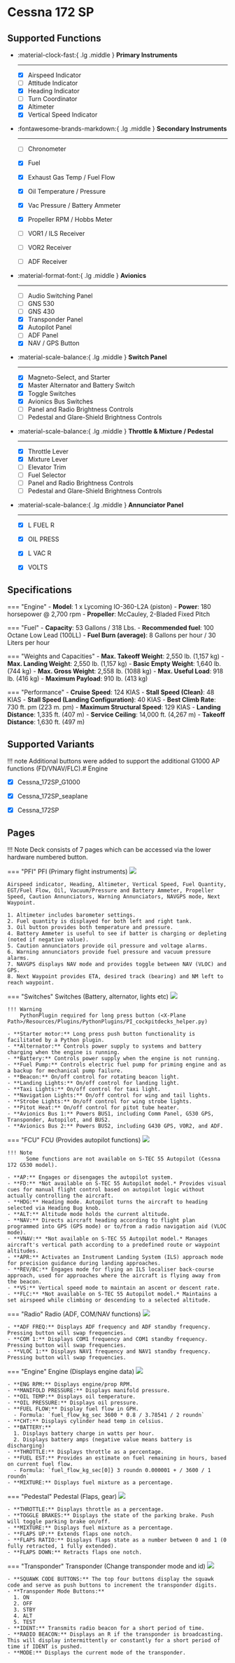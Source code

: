 # Cessna 172 SP

## Supported Functions

<div class="grid cards" markdown>

-   :material-clock-fast:{ .lg .middle } __Primary Instruments__

    ---

    - [x] Airspeed Indicator
    - [ ] Attitude Indicator
    - [x] Heading Indicator
    - [ ] Turn Coordinator
    - [x] Altimeter
    - [x] Vertical Speed Indicator
  
-   :fontawesome-brands-markdown:{ .lg .middle } __Secondary Instruments__

    ---

    - [ ] Chronometer
    - [x] Fuel
    - [x] Exhaust Gas Temp / Fuel Flow
    - [x] Oil Temperature / Pressure
    - [x] Vac Pressure / Battery Ammeter
    - [x] Propeller RPM / Hobbs Meter
    - [ ] VOR1 / ILS Receiver
    - [ ] VOR2 Receiver
    - [ ] ADF Receiver


-   :material-format-font:{ .lg .middle } __Avionics__

    ---

    - [ ] Audio Switching Panel
    - [ ] GNS 530
    - [ ] GNS 430
    - [x] Transponder Panel
    - [x] Autopilot Panel
    - [ ] ADF Panel
    - [x] NAV / GPS Button

-   :material-scale-balance:{ .lg .middle } __Switch Panel__

    ---

    - [x] Magneto-Select, and Starter
    - [x] Master Alternator and Battery Switch
    - [x] Toggle Switches
    - [x] Avionics Bus Switches
    - [ ] Panel and Radio Brightness Controls
    - [ ] Pedestal and Glare-Shield Brightness Controls

-   :material-scale-balance:{ .lg .middle } __Throttle & Mixture / Pedestal__

    ---

    - [x] Throttle Lever
    - [x] Mixture Lever
    - [ ] Elevator Trim
    - [ ] Fuel Selector
    - [ ] Panel and Radio Brightness Controls
    - [ ] Pedestal and Glare-Shield Brightness Controls

-   :material-scale-balance:{ .lg .middle } __Annunciator Panel__

    ---

    - [x] L FUEL R
    - [x] OIL PRESS
    - [x] L VAC R
    - [x] VOLTS




</div>

## Specifications

=== "Engine"
    - **Model**: 1 x Lycoming IO-360-L2A (piston)
    - **Power**: 180 horsepower @ 2,700 rpm
    - **Propeller**: McCauley, 2-Bladed Fixed Pitch

=== "Fuel"
    - **Capacity**: 53 Gallons / 318 Lbs.
    - **Recommended fuel**: 100 Octane Low Lead (100LL)
    - **Fuel Burn (average)**: 8 Gallons per hour / 30 Liters per hour

=== "Weights and Capacities"
    - **Max. Takeoff Weight**: 2,550 lb. (1,157 kg)
    - **Max. Landing Weight**: 2,550 lb. (1,157 kg)
    - **Basic Empty Weight**: 1,640 lb. (744 kg)
    - **Max. Gross Weight**: 2,558 lb. (1088 kg)
    - **Max. Useful Load**: 918 lb. (416 kg)
    - **Maximum Payload**: 910 lb. (413 kg)

=== "Performance"
    - **Cruise Speed**: 124 KIAS
    - **Stall Speed (Clean)**: 48 KIAS
    - **Stall Speed (Landing Configuration)**: 40 KIAS
    - **Best Climb Rate**: 730 ft. pm (223 m. pm)
    - **Maximum Structural Speed**: 129 KIAS
    - **Landing Distance**: 1,335 ft. (407 m)
    - **Service Ceiling**: 14,000 ft. (4,267 m)
    - **Takeoff Distance**: 1,630 ft. (497 m)


## Supported Variants 

!!! note
    Additional buttons were added to support the additional G1000 AP functions (FD/VNAV/FLC).# Engine

- [x] Cessna_172SP_G1000
- [x] Cessna_172SP_seaplane
- [x] Cessna_172SP


## Pages

!!! Note
    Deck consists of 7 pages which can be accessed via the lower hardware numbered button.


=== "PFI"
    PFI (Primary flight instruments)
    ![](../../assets/images/pfi.png)

    Airspeed indicator, Heading, Altimeter, Vertical Speed, Fuel Quantity, EGT/Fuel Flow, Oil, Vacuum/Pressure and Battery Ammeter, Propeller Speed, Caution Annunciators, Warning Annunciators, NAVGPS mode, Next Waypoint.

    1. Altimeter includes barometer settings.
    2. Fuel quantity is displayed for both left and right tank.
    3. Oil button provides both temperature and pressure.
    4. Battery Ammeter is useful to see if batter is charging or depleting (noted if negative value).
    5. Caution annunciators provide oil pressure and voltage alarms.
    6. Warning annunciators provide fuel pressure and vacuum pressure alarms.
    7. NAVGPS displays NAV mode and provides toggle between NAV (VLOC) and GPS.
    8. Next Waypoint provides ETA, desired track (bearing) and NM left to reach waypoint.

=== "Switches"
    Switches (Battery, alternator, lights etc)
    ![](../../assets/images/switches.png)

    !!! Warning
        PythonPlugin required for long press button (<X-Plane Path>/Resources/Plugins/PythonPlugins/PI_cockpitdecks_helper.py)

    - **Starter motor:** Long press push button functionality is facilitated by a Python plugin.
    - **Alternator:** Controls power supply to systems and battery charging when the engine is running.
    - **Battery:** Controls power supply when the engine is not running.
    - **Fuel Pump:** Controls electric fuel pump for priming engine and as a backup for mechanical pump failure.
    - **Beacon:** On/off control for rotating beacon light.
    - **Landing Lights:** On/off control for landing light.
    - **Taxi Lights:** On/off control for taxi light.
    - **Navigation Lights:** On/off control for wing and tail lights.
    - **Strobe Lights:** On/off control for wing strobe lights.
    - **Pitot Heat:** On/off control for pitot tube heater.
    - **Avionics Bus 1:** Powers BUS1, including Comm Panel, G530 GPS, Transponder, Autopilot, and BUS2.
    - **Avionics Bus 2:** Powers BUS2, including G430 GPS, VOR2, and ADF.


=== "FCU"
    FCU (Provides autopilot functions)
    ![](../../assets/images/fcu.png)

    !!! Note
          Some functions are not available on S-TEC 55 Autopilot (Cessna 172 G530 model).

    - **AP:** Engages or disengages the autopilot system.
    - **FD:** *Not available on S-TEC 55 Autopilot model.* Provides visual cues for manual flight control based on autopilot logic without actually controlling the aircraft.
    - **HDG:** Heading mode. Autopilot turns the aircraft to heading selected via Heading Bug knob.
    - **ALT:** Altitude mode holds the current altitude.
    - **NAV:** Directs aircraft heading according to flight plan programmed into GPS (GPS mode) or to/from a radio navigation aid (VLOC mode).
    - **VNAV:** *Not available on S-TEC 55 Autopilot model.* Manages aircraft's vertical path according to a predefined route or waypoint altitudes.
    - **APR:** Activates an Instrument Landing System (ILS) approach mode for precision guidance during landing approaches.
    - **REV/BC:** Engages mode for flying an ILS localiser back-course approach, used for approaches where the aircraft is flying away from the beacon.
    - **VS:** Vertical speed mode to maintain an ascent or descent rate.
    - **FLC:** *Not available on S-TEC 55 Autopilot model.* Maintains a set airspeed while climbing or descending to a selected altitude.


=== "Radio"
    Radio (ADF, COM/NAV functions)
    ![](../../assets/images/radio.png)

    - **ADF FREQ:** Displays ADF frequency and ADF standby frequency. Pressing button will swap frequencies.
    - **COM 1:** Displays COM1 frequency and COM1 standby frequency. Pressing button will swap frequencies.
    - **VLOC 1:** Displays NAV1 frequency and NAV1 standby frequency. Pressing button will swap frequencies.


=== "Engine"
    Engine (Displays engine data)
    ![](../../assets/images/engine.png)

    - **ENG RPM:** Displays engine/prop RPM.
    - **MANIFOLD PRESSURE:** Displays manifold pressure.
    - **OIL TEMP:** Displays oil temperature.
    - **OIL PRESSURE:** Displays oil pressure.
    - **FUEL FLOW:** Display fuel flow in GPH.
      - Formula: `fuel_flow_kg_sec 3600 * 0.8 / 3.78541 / 2 roundn`
    - **CHT:** Displays cylinder head temp in celsius.
    - **BATTERY:**
      1. Displays battery charge in watts per hour.
      2. Displays battery amps (negative value means battery is discharging)
    - **THROTTLE:** Displays throttle as a percentage.
    - **FUEL EST:** Provides an estimate on fuel remaining in hours, based on current fuel flow.
      - Formula: `fuel_flow_kg_sec[0]} 3 roundn 0.000001 + / 3600 / 1 roundn`
    - **MIXTURE:** Displays fuel mixture as a percentage.

=== "Pedestal"
    Pedestal (Flaps, gear)
    ![](../../assets/images/pedestal.png)

    - **THROTTLE:** Displays throttle as a percentage.
    - **TOGGLE BRAKES:** Displays the state of the parking brake. Push will toggle parking brake on/off.
    - **MIXTURE:** Displays fuel mixture as a percentage.
    - **FLAPS UP:** Extends flaps one notch.
    - **FLAPS RATIO:** Displays flaps state as a number between 0 and 1 (0 fully retracted, 1 fully extended).
    - **FLAPS DOWN:** Retracts flaps one notch.

=== "Transponder"
    Transponder (Change transponder mode and id)
    ![](../../assets/images/transponder.png)

    - **SQUAWK CODE BUTTONS:** The top four buttons display the squawk code and serve as push buttons to increment the transponder digits.
    - **Transponder Mode Buttons:**
      1. ON
      2. OFF
      3. STBY
      4. ALT
      5. TEST
    - **IDENT:** Transmits radio beacon for a short period of time.
    - **RADIO BEACON:** Displays an R if the transponder is broadcasting. This will display intermittently or constantly for a short period of time if IDENT is pushed.
    - **MODE:** Displays the current mode of the transponder.


